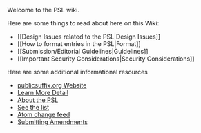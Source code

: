 Welcome to the PSL wiki.  

Here are some things to read about here on this Wiki:

- [[Design Issues related to the PSL|Design Issues]]
- [[How to format entries in the PSL|Format]]
- [[Submission/Editorial Guidelines|Guidelines]]
- [[Important Security Considerations|Security Considerations]]

Here are some additional informational resources

 * [publicsuffix.org Website](https://publicsuffix.org)
 * [Learn More Detail](https://publicsuffix.org/learn/)
 * [About the PSL](https://publicsuffix.org/list/)
 * [See the list](https://publicsuffix.org/list/public_suffix_list.dat)
 * [Atom change feed](https://github.com/publicsuffix/list/commits/master.atom) 
 * [Submitting Amendments](https://publicsuffix.org/submit/)
